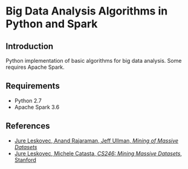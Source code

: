 # Big Data Analysis Algorithms in Python and Spark
## Introduction

Python implementation of basic algorithms for big data analysis. Some requires Apache Spark.

## Requirements

 - Python 2.7
 - Apache Spark 3.6

## References

 - [Jure Leskovec, Anand Rajaraman, Jeff Ullman, *Mining of Massive Datasets*](http://www.mmds.org/)
 - [Jure Leskovec, Michele Catasta, *CS246: Mining Massive Datasets*, Stanford](http://web.stanford.edu/class/cs246/)
